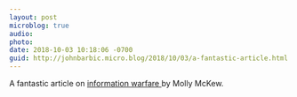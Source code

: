 ```yaml
---
layout: post
microblog: true
audio: 
photo: 
date: 2018-10-03 10:18:06 -0700
guid: http://johnbarbic.micro.blog/2018/10/03/a-fantastic-article.html
---
```

A fantastic article on [information warfare ](https://www.wired.com/story/information-terrorists-trying-to-reshape-america/) by Molly McKew.
